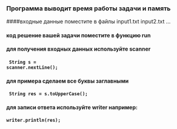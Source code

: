### Программа выводит время работы задачи и память
####входные данные поместите в файлы input1.txt input2.txt ...
#### код решение вашей задачи поместите в функцию run
#### для получения входных данных используйте scanner 
#### <code> String s = scanner.nextLine(); </code>
#### для примера сделаем все буквы заглавными
#### <code> String res = s.toUpperCase(); </code>
#### для записи ответа используйте writer например:
#### <code>writer.println(res); </code>